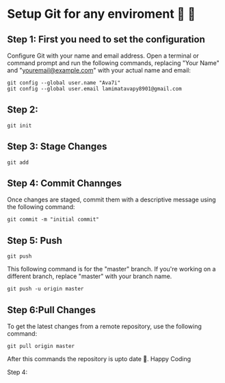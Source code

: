 # Setup Git for any enviroment 	👻	👻


## Step 1: First you need to set the configuration  
Configure Git with your name and email address. Open a terminal or command prompt and run the following commands, replacing "Your Name" and "youremail@example.com" with your actual name and email:
```
git config --global user.name "Ava7i"
git config --global user.email lamimatavapy8901@gmail.com
```
## Step 2:
```
git init
```

## Step 3: Stage Changes
```
git add
```
## Step 4: Commit Channges
Once changes are staged, commit them with a descriptive message using the following command:
```
git commit -m "initial commit"
```
##  Step 5: Push 
```
git push
```
This following command is for the "master" branch. If you're working on a different branch, replace "master" with your branch name.
```
git push -u origin master
```
## Step 6:Pull Changes
To get the latest changes from a remote repository, use the following command:
```
git pull origin master
```
After this commands the repository is upto date 💯. 
Happy Coding





Step 4:

